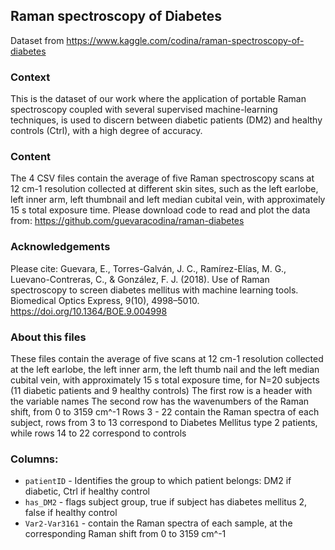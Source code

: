 ## Raman spectroscopy of Diabetes

Dataset from https://www.kaggle.com/codina/raman-spectroscopy-of-diabetes

### Context

This is the dataset of our work where the application of portable Raman spectroscopy coupled with several supervised machine-learning techniques, is used to discern between diabetic patients (DM2) and healthy controls (Ctrl), with a high degree of accuracy.

### Content

The 4 CSV files contain the average of five Raman spectroscopy scans at 12 cm-1 resolution collected at different skin sites, such as the left earlobe, left inner arm, left thumbnail and left median cubital vein, with approximately 15 s total exposure time.
Please download code to read and plot the data from: https://github.com/guevaracodina/raman-diabetes

### Acknowledgements

Please cite: Guevara, E., Torres-Galván, J. C., Ramírez-Elías, M. G., Luevano-Contreras, C., & González, F. J. (2018). Use of Raman spectroscopy to screen diabetes mellitus with machine learning tools. Biomedical Optics Express, 9(10), 4998–5010. https://doi.org/10.1364/BOE.9.004998

### About this files

These files contain the average of five scans at 12 cm-1 resolution collected at the left earlobe, the left inner arm, the left thumb nail and the left median cubital vein, with approximately 15 s total exposure time, for N=20 subjects (11 diabetic patients and 9 healthy controls) The first row is a header with the variable names The second row has the wavenumbers of the Raman shift, from 0 to 3159 cm^-1 Rows 3 - 22 contain the Raman spectra of each subject, rows from 3 to 13 correspond to Diabetes Mellitus type 2 patients, while rows 14 to 22 correspond to controls

### Columns:

* `patientID` - Identifies the group to which patient belongs: DM2 if diabetic, Ctrl if healthy control
* `has_DM2` - flags subject group, true if subject has diabetes mellitus 2, false if healthy control
* `Var2-Var3161` - contain the Raman spectra of each sample, at the corresponding Raman shift from 0 to 3159 cm^-1
